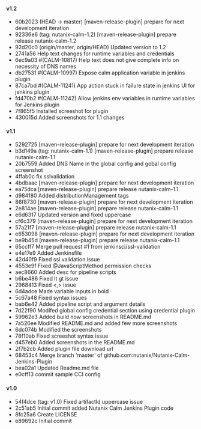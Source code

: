 #### v1.2
* 60b2023 (HEAD -> master) [maven-release-plugin] prepare for next development iteration
* 92336e6 (tag: nutanix-calm-1.2) [maven-release-plugin] prepare release nutanix-calm-1.2
* 92d20c0 (origin/master, origin/HEAD) Updated version to 1.2
* 2741a56 Help text changes for runtime variables and credentials
* 6ec9a03 #(CALM-10817) Help text does not give complete info on necessity of DNS names
* db27531 #(CALM-10997) Expose calm application variable in jenkins plugin
* 87ca7bd #(CALM-11241) App action stuck in failure state in jenkins UI for jenkins plugin
* fd470b2 #(CALM-11242) Allow jenkins env variables in runtime variables for Jenkins plugin
* 7f865f5 Installed screeshot for plugin
* 430015d Added screenshots for 1.1 changes

#### v1.1
* 5292725 [maven-release-plugin] prepare for next development iteration
* b3d149a (tag: nutanix-calm-1.1) [maven-release-plugin] prepare release nutanix-calm-1.1
* 20b7559 Added DNS Name in the global config and gobal config screenshot
* 4ffab0c fix sslvalidation
* 4bdbaac [maven-release-plugin] prepare for next development iteration
* ea75dca [maven-release-plugin] prepare release nutanix-calm-1.1
* d984180 Added distributionManagement tags
* 86f8730 [maven-release-plugin] prepare for next development iteration
* 2e814ae [maven-release-plugin] prepare release nutanix-calm-1.1
* e6d6317 Updated version and fixed uppercase
* cf6c379 [maven-release-plugin] prepare for next development iteration
* 57a21f7 [maven-release-plugin] prepare release nutanix-calm-1.1
* e653098 [maven-release-plugin] prepare for next development iteration
* be9b45d [maven-release-plugin] prepare release nutanix-calm-1.1
* 65ccff7 Merge pull request #1 from jenkinsci/ssl-validation
* e4e17e9 Added Jenkinsfile
* 42d40f9 Fixed ssl validation issue
* 4553e9f Fixed @JavaScriptMethod permission checks
* aec8660 Added desc for pipeline scripts
* b6be486 Fixed lt gt issue
* 2968413 Fixed <,> issue
* 6d4adce Made variable inputs in bold
* 5c67a48 Fixed syntax issues
* bab6e42 Added pipeline script and argument details
* 7d22f90 Modifed global config credential section using credential plugin
* 59962e3 Added build now screenshots in README.md
* 7a526ee Modified README.md and added few more screenshots
* 6dc074b Modified the screenshots
* 78f10ab Fixed screeshot syntax issue
* d457eb0 Added screenshots in the README.md
* 2f7b2cb Added plugin file download url
* 68453c4 Merge branch 'master' of github.com:nutanix/Nutanix-Calm-Jenkins-Plugin
* bea02a1 Updated Readme.md file
* e0cff13 commit sample CCI config

#### v1.0
* 54f4dce (tag: v1.0) Fixed artifactId uppercase issue
* 2c51ab5 Initial commit added Nutanix Calm Jenkins Plugin code
* 8fc25a6 Create LICENSE
* e89692c Initial commit
